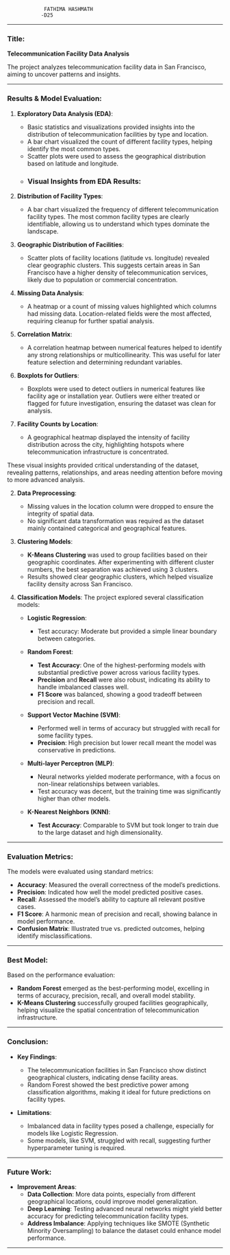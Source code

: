                 FATHIMA HASHMATH 
               -D25

---

### **Title**: 
**Telecommunication Facility Data Analysis**

The project analyzes telecommunication facility data in San Francisco, aiming to uncover patterns and insights.

---

### **Results & Model Evaluation**:

1. **Exploratory Data Analysis (EDA)**:
   - Basic statistics and visualizations provided insights into the distribution of telecommunication facilities by type and location.
   - A bar chart visualized the count of different facility types, helping identify the most common types.
   - Scatter plots were used to assess the geographical distribution based on latitude and longitude.
   - ### Visual Insights from EDA Results:

1. **Distribution of Facility Types**:
   - A bar chart visualized the frequency of different telecommunication facility types. The most common facility types are clearly identifiable, allowing us to understand which types dominate the landscape.

2. **Geographic Distribution of Facilities**:
   - Scatter plots of facility locations (latitude vs. longitude) revealed clear geographic clusters. This suggests certain areas in San Francisco have a higher density of telecommunication services, likely due to population or commercial concentration.

3. **Missing Data Analysis**:
   - A heatmap or a count of missing values highlighted which columns had missing data. Location-related fields were the most affected, requiring cleanup for further spatial analysis.

4. **Correlation Matrix**:
   - A correlation heatmap between numerical features helped to identify any strong relationships or multicollinearity. This was useful for later feature selection and determining redundant variables.

5. **Boxplots for Outliers**:
   - Boxplots were used to detect outliers in numerical features like facility age or installation year. Outliers were either treated or flagged for future investigation, ensuring the dataset was clean for analysis.

6. **Facility Counts by Location**:
   - A geographical heatmap displayed the intensity of facility distribution across the city, highlighting hotspots where telecommunication infrastructure is concentrated.

These visual insights provided critical understanding of the dataset, revealing patterns, relationships, and areas needing attention before moving to more advanced analysis.

2. **Data Preprocessing**:
   - Missing values in the location column were dropped to ensure the integrity of spatial data. 
   - No significant data transformation was required as the dataset mainly contained categorical and geographical features.

3. **Clustering Models**:
   - **K-Means Clustering** was used to group facilities based on their geographic coordinates. After experimenting with different cluster numbers, the best separation was achieved using 3 clusters.
   - Results showed clear geographic clusters, which helped visualize facility density across San Francisco.
   
4. **Classification Models**:
   The project explored several classification models:
   
   - **Logistic Regression**:
     - Test accuracy: Moderate but provided a simple linear boundary between categories.
   
   - **Random Forest**:
     - **Test Accuracy**: One of the highest-performing models with substantial predictive power across various facility types.
     - **Precision** and **Recall** were also robust, indicating its ability to handle imbalanced classes well.
     - **F1 Score** was balanced, showing a good tradeoff between precision and recall.

   - **Support Vector Machine (SVM)**:
     - Performed well in terms of accuracy but struggled with recall for some facility types.
     - **Precision**: High precision but lower recall meant the model was conservative in predictions.

   - **Multi-layer Perceptron (MLP)**:
     - Neural networks yielded moderate performance, with a focus on non-linear relationships between variables.
     - Test accuracy was decent, but the training time was significantly higher than other models.

   - **K-Nearest Neighbors (KNN)**:
     - **Test Accuracy**: Comparable to SVM but took longer to train due to the large dataset and high dimensionality.

---

### **Evaluation Metrics**:

The models were evaluated using standard metrics:
- **Accuracy**: Measured the overall correctness of the model’s predictions.
- **Precision**: Indicated how well the model predicted positive cases.
- **Recall**: Assessed the model’s ability to capture all relevant positive cases.
- **F1 Score**: A harmonic mean of precision and recall, showing balance in model performance.
- **Confusion Matrix**: Illustrated true vs. predicted outcomes, helping identify misclassifications.

---

### **Best Model**:
Based on the performance evaluation:
- **Random Forest** emerged as the best-performing model, excelling in terms of accuracy, precision, recall, and overall model stability.
- **K-Means Clustering** successfully grouped facilities geographically, helping visualize the spatial concentration of telecommunication infrastructure.

---

### **Conclusion**:

- **Key Findings**:
   - The telecommunication facilities in San Francisco show distinct geographical clusters, indicating dense facility areas.
   - Random Forest showed the best predictive power among classification algorithms, making it ideal for future predictions on facility types.
   
- **Limitations**:
   - Imbalanced data in facility types posed a challenge, especially for models like Logistic Regression.
   - Some models, like SVM, struggled with recall, suggesting further hyperparameter tuning is required.

---

### **Future Work**:
- **Improvement Areas**:
   - **Data Collection**: More data points, especially from different geographical locations, could improve model generalization.
   - **Deep Learning**: Testing advanced neural networks might yield better accuracy for predicting telecommunication facility types.
   - **Address Imbalance**: Applying techniques like SMOTE (Synthetic Minority Oversampling) to balance the dataset could enhance model performance.

---
